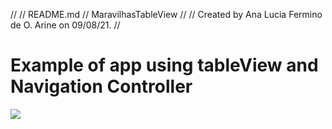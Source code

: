 //
//  README.md
//  MaravilhasTableView
//
//  Created by Ana Lucia Fermino de O. Arine on 09/08/21.
//

# Example of app using tableView and Navigation Controller

![](maravilhas.gif)
